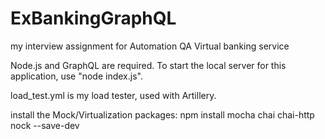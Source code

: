 # ExBankingGraphQL
 my interview assignment for Automation QA
 Virtual banking service

Node.js and GraphQL are required. 
To start the local server for this application, use "node index.js". 

load_test.yml is my load tester, used with Artillery.

install the Mock/Virtualization packages:
npm install mocha chai chai-http nock --save-dev
